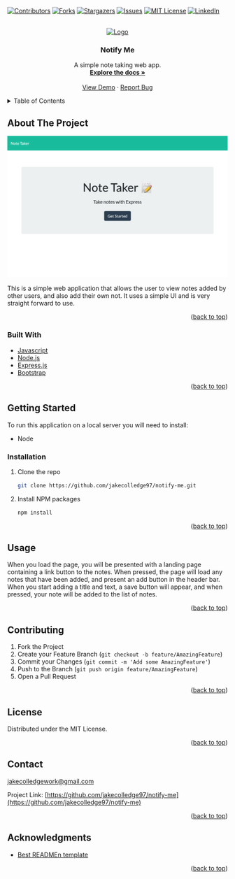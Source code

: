 <div id="top"></div>
<!--
*** Thanks for checking out the Best-README-Template. If you have a suggestion
*** that would make this better, please fork the repo and create a pull request
*** or simply open an issue with the tag "enhancement".
*** Don't forget to give the project a star!
*** Thanks again! Now go create something AMAZING! :D
-->



<!-- PROJECT SHIELDS -->
<!--
*** I'm using markdown "reference style" links for readability.
*** Reference links are enclosed in brackets [ ] instead of parentheses ( ).
*** See the bottom of this document for the declaration of the reference variables
*** for contributors-url, forks-url, etc. This is an optional, concise syntax you may use.
*** https://www.markdownguide.org/basic-syntax/#reference-style-links
-->
[![Contributors][contributors-shield]][contributors-url]
[![Forks][forks-shield]][forks-url]
[![Stargazers][stars-shield]][stars-url]
[![Issues][issues-shield]][issues-url]
[![MIT License][license-shield]][license-url]
[![LinkedIn][linkedin-shield]][linkedin-url]



<!-- PROJECT LOGO -->
<br />
<div align="center">
  <a href="https://github.com/jakecolledge97/notify-me">
    <img src="https://emojipedia-us.s3.dualstack.us-west-1.amazonaws.com/thumbs/240/apple/285/memo_1f4dd.png" alt="Logo" width="80" height="80">
  </a>

<h3 align="center">Notify Me</h3>

  <p align="center">
    A simple note taking web app.
    <br />
    <a href="https://github.com/jakecolledge97/notify-me"><strong>Explore the docs »</strong></a>
    <br />
    <br />
    <a href="https://notify-me-adel-uni.herokuapp.com/">View Demo</a>
    ·
    <a href="https://github.com/jakecolledge97/notify-me/issues">Report Bug</a>
  </p>
</div>



<!-- TABLE OF CONTENTS -->
<details>
  <summary>Table of Contents</summary>
  <ol>
    <li>
      <a href="#about-the-project">About The Project</a>
      <ul>
        <li><a href="#built-with">Built With</a></li>
      </ul>
    </li>
    <li>
      <a href="#getting-started">Getting Started</a>
      <ul>
        <li><a href="#prerequisites">Prerequisites</a></li>
        <li><a href="#installation">Installation</a></li>
      </ul>
    </li>
    <li><a href="#usage">Usage</a></li>
    <li><a href="#roadmap">Roadmap</a></li>
    <li><a href="#contributing">Contributing</a></li>
    <li><a href="#license">License</a></li>
    <li><a href="#contact">Contact</a></li>
    <li><a href="#acknowledgments">Acknowledgments</a></li>
  </ol>
</details>



<!-- ABOUT THE PROJECT -->
## About The Project

![Notify Me Screen Shot](/Assets/notify-me-screenshot.png)

This is a simple web application that allows the user to view notes added by other users, and also add their own not. It uses a simple UI and is very straight forward to use.

<p align="right">(<a href="#top">back to top</a>)</p>



### Built With

* [Javascript](https://www.javascript.com/)
* [Node.js](https://nextjs.org/)
* [Express.js](https://expressjs.com/)
* [Bootstrap](https://getbootstrap.com/)

<p align="right">(<a href="#top">back to top</a>)</p>



<!-- GETTING STARTED -->
## Getting Started

To run this application on a local server you will need to install:
* Node


### Installation

1. Clone the repo
   ```sh
   git clone https://github.com/jakecolledge97/notify-me.git
   ```
3. Install NPM packages
   ```sh
   npm install
   ```

<p align="right">(<a href="#top">back to top</a>)</p>

<!-- USAGE EXAMPLES -->
## Usage

When you load the page, you will be presented with a landing page containing a link button to the notes. When pressed, the page will load any notes that have been added, and present an add button in the header bar. When you start adding a title and text, a save button will appear, and when pressed, your note will be added to the list of notes.

<p align="right">(<a href="#top">back to top</a>)</p>

<!-- CONTRIBUTING -->
## Contributing


1. Fork the Project
2. Create your Feature Branch (`git checkout -b feature/AmazingFeature`)
3. Commit your Changes (`git commit -m 'Add some AmazingFeature'`)
4. Push to the Branch (`git push origin feature/AmazingFeature`)
5. Open a Pull Request

<p align="right">(<a href="#top">back to top</a>)</p>



<!-- LICENSE -->
## License

Distributed under the MIT License.
<p align="right">(<a href="#top">back to top</a>)</p>



<!-- CONTACT -->
## Contact

 jakecolledgework@gmail.com

Project Link: [https://github.com/jakecolledge97/notify-me](https://github.com/jakecolledge97/notify-me)

<p align="right">(<a href="#top">back to top</a>)</p>



<!-- ACKNOWLEDGMENTS -->
## Acknowledgments

* [Best READMEn template](https://github.com/othneildrew/Best-README-Template/blob/master/BLANK_README.md)

<p align="right">(<a href="#top">back to top</a>)</p>



<!-- MARKDOWN LINKS & IMAGES -->
<!-- https://www.markdownguide.org/basic-syntax/#reference-style-links -->
[contributors-shield]: https://img.shields.io/github/contributors/jakecolledge97/notify-me.svg?style=for-the-badge
[contributors-url]: https://github.com/jakecolledge97/notify-me/graphs/contributors
[forks-shield]: https://img.shields.io/github/forks/jakecolledge97/notify-me.svg?style=for-the-badge
[forks-url]: https://github.com/jakecolledge97/notify-me/network/members
[stars-shield]: https://img.shields.io/github/stars/jakecolledge97/notify-me.svg?style=for-the-badge
[stars-url]: https://github.com/jakecolledge97/notify-me/stargazers
[issues-shield]: https://img.shields.io/github/issues/jakecolledge97/notify-me.svg?style=for-the-badge
[issues-url]: https://github.com/jakecolledge97/notify-me/issues
[license-shield]: https://img.shields.io/github/license/jakecolledge97/notify-me.svg?style=for-the-badge
[license-url]: https://opensource.org/licenses/MIT
[linkedin-shield]: https://img.shields.io/badge/-LinkedIn-black.svg?style=for-the-badge&logo=linkedin&colorB=555
[linkedin-url]: https://linkedin.com/in/jake-colledge-462986223
[product-screenshot]: images/screenshot.png
